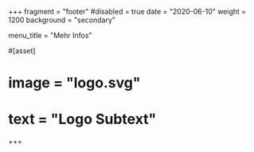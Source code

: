 +++
fragment = "footer"
#disabled = true
date = "2020-06-10"
weight = 1200
background = "secondary"

menu_title = "Mehr Infos"

#[asset]
#  image = "logo.svg"
#  text = "Logo Subtext"
+++
